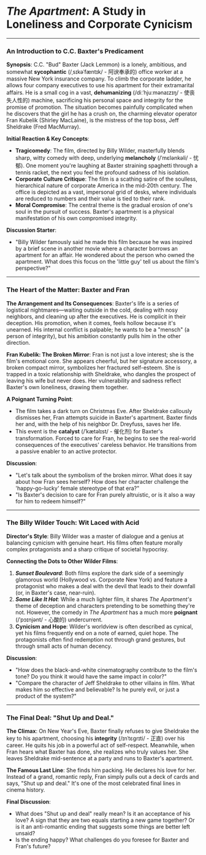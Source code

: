 # *The Apartment*: A Study in Loneliness and Corporate Cynicism

---

### An Introduction to C.C. Baxter's Predicament

**Synopsis**:
C.C. "Bud" Baxter (Jack Lemmon) is a lonely, ambitious, and somewhat **sycophantic** (/ˌsɪkəˈfæntɪk/ - 阿谀奉承的) office worker at a massive New York insurance company. To climb the corporate ladder, he allows four company executives to use his apartment for their extramarital affairs. He is a small cog in a vast, **dehumanizing** (/diːˈhjuːmənaɪzɪŋ/ - 使丧失人性的) machine, sacrificing his personal space and integrity for the promise of promotion. The situation becomes painfully complicated when he discovers that the girl he has a crush on, the charming elevator operator Fran Kubelik (Shirley MacLaine), is the mistress of the top boss, Jeff Sheldrake (Fred MacMurray).

**Initial Reaction & Key Concepts**:
*   **Tragicomedy**: The film, directed by Billy Wilder, masterfully blends sharp, witty comedy with deep, underlying **melancholy** (/ˈmɛlənkəli/ - 忧郁). One moment you're laughing at Baxter straining spaghetti through a tennis racket, the next you feel the profound sadness of his isolation.
*   **Corporate Culture Critique**: The film is a scathing satire of the soulless, hierarchical nature of corporate America in the mid-20th century. The office is depicted as a vast, impersonal grid of desks, where individuals are reduced to numbers and their value is tied to their rank.
*   **Moral Compromise**: The central theme is the gradual erosion of one's soul in the pursuit of success. Baxter's apartment is a physical manifestation of his own compromised integrity.

**Discussion Starter**:
*   "Billy Wilder famously said he made this film because he was inspired by a brief scene in another movie where a character borrows an apartment for an affair. He wondered about the person who owned the apartment. What does this focus on the 'little guy' tell us about the film's perspective?"

---

### The Heart of the Matter: Baxter and Fran

**The Arrangement and Its Consequences**:
Baxter's life is a series of logistical nightmares—waiting outside in the cold, dealing with nosy neighbors, and cleaning up after the executives. He is complicit in their deception. His promotion, when it comes, feels hollow because it's unearned. His internal conflict is palpable; he wants to be a "mensch" (a person of integrity), but his ambition constantly pulls him in the other direction.

**Fran Kubelik: The Broken Mirror**:
Fran is not just a love interest; she is the film's emotional core. She appears cheerful, but her signature accessory, a broken compact mirror, symbolizes her fractured self-esteem. She is trapped in a toxic relationship with Sheldrake, who dangles the prospect of leaving his wife but never does. Her vulnerability and sadness reflect Baxter's own loneliness, drawing them together.

**A Poignant Turning Point**:
*   The film takes a dark turn on Christmas Eve. After Sheldrake callously dismisses her, Fran attempts suicide in Baxter's apartment. Baxter finds her and, with the help of his neighbor Dr. Dreyfuss, saves her life.
*   This event is the **catalyst** (/ˈkætəlɪst/ - 催化剂) for Baxter's transformation. Forced to care for Fran, he begins to see the real-world consequences of the executives' careless behavior. He transitions from a passive enabler to an active protector.

**Discussion**:
*   "Let's talk about the symbolism of the broken mirror. What does it say about how Fran sees herself? How does her character challenge the 'happy-go-lucky' female stereotype of that era?"
*   "Is Baxter's decision to care for Fran purely altruistic, or is it also a way for him to redeem himself?"

---

### The Billy Wilder Touch: Wit Laced with Acid

**Director's Style**:
Billy Wilder was a master of dialogue and a genius at balancing cynicism with genuine heart. His films often feature morally complex protagonists and a sharp critique of societal hypocrisy.

**Connecting the Dots to Other Wilder Films**:
1.  ***Sunset Boulevard***: Both films explore the dark side of a seemingly glamorous world (Hollywood vs. Corporate New York) and feature a protagonist who makes a deal with the devil that leads to their downfall (or, in Baxter's case, near-ruin).
2.  ***Some Like It Hot***: While a much lighter film, it shares *The Apartment's* theme of deception and characters pretending to be something they're not. However, the comedy in *The Apartment* has a much more **poignant** (/ˈpɔɪnjənt/ - 心酸的) undercurrent.
3.  **Cynicism and Hope**: Wilder's worldview is often described as cynical, yet his films frequently end on a note of earned, quiet hope. The protagonists often find redemption not through grand gestures, but through small acts of human decency.

**Discussion**:
*   "How does the black-and-white cinematography contribute to the film's tone? Do you think it would have the same impact in color?"
*   "Compare the character of Jeff Sheldrake to other villains in film. What makes him so effective and believable? Is he purely evil, or just a product of the system?"

---

### The Final Deal: "Shut Up and Deal."

**The Climax**:
On New Year's Eve, Baxter finally refuses to give Sheldrake the key to his apartment, choosing his **integrity** (/ɪnˈtɛɡrɪti/ - 正直) over his career. He quits his job in a powerful act of self-respect. Meanwhile, when Fran hears what Baxter has done, she realizes who truly values her. She leaves Sheldrake mid-sentence at a party and runs to Baxter's apartment.

**The Famous Last Line**:
She finds him packing. He declares his love for her. Instead of a grand, romantic reply, Fran simply pulls out a deck of cards and says, "Shut up and deal." It's one of the most celebrated final lines in cinema history.

**Final Discussion**:
*   What does "Shut up and deal" really mean? Is it an acceptance of his love? A sign that they are two equals starting a new game together? Or is it an anti-romantic ending that suggests some things are better left unsaid?
*   Is the ending happy? What challenges do you foresee for Baxter and Fran's future?